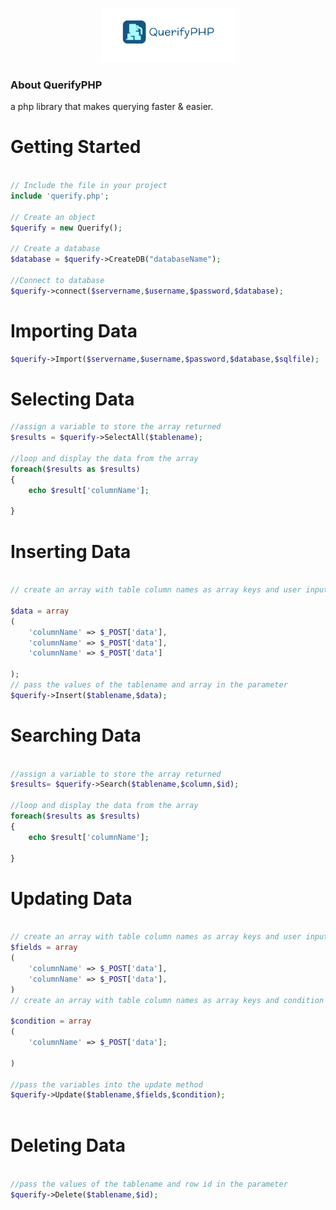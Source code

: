 <p align="center">
  <img src="img/querify.PNG" alt="QuerifyPHP">
</p>

### About QuerifyPHP
a php library that makes querying faster & easier.

# Getting Started

```php

// Include the file in your project
include 'querify.php';

// Create an object
$querify = new Querify();

// Create a database
$database = $querify->CreateDB("databaseName");

//Connect to database
$querify->connect($servername,$username,$password,$database);


```
# Importing Data 

```php
$querify->Import($servername,$username,$password,$database,$sqlfile);
```


# Selecting Data
```php
//assign a variable to store the array returned 
$results = $querify->SelectAll($tablename);

//loop and display the data from the array
foreach($results as $results)
{
	echo $result['columnName'];

}
```

# Inserting Data
```php

// create an array with table column names as array keys and user inputs as array values

$data = array 
(
	'columnName' => $_POST['data'],
	'columnName' => $_POST['data'],
	'columnName' => $_POST['data']

);
// pass the values of the tablename and array in the parameter
$querify->Insert($tablename,$data);

```

# Searching Data
```php

//assign a variable to store the array returned 
$results= $querify->Search($tablename,$column,$id);

//loop and display the data from the array
foreach($results as $results)
{
	echo $result['columnName'];

}

```

# Updating Data 
```php 

// create an array with table column names as array keys and user inputs as array values
$fields = array
(
	'columnName' => $_POST['data'],
	'columnName' => $_POST['data'],
)
// create an array with table column names as array keys and condition value as array values

$condition = array 
(
	'columnName' => $_POST['data'];

)

//pass the variables into the update method
$querify->Update($tablename,$fields,$condition);



```


# Deleting Data
```php

//pass the values of the tablename and row id in the parameter
$querify->Delete($tablename,$id);

```
